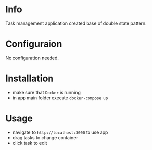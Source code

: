 Info
==========
Task management application created base of double state pattern. 

Configuraion
==========
No configuration needed.

Installation
==========
* make sure that `Docker` is running
* in app main folder execute `docker-compose up`

Usage
==========
* navigate to `http://localhost:3000` to use app
* drag tasks to change container
* click task to edit
  

